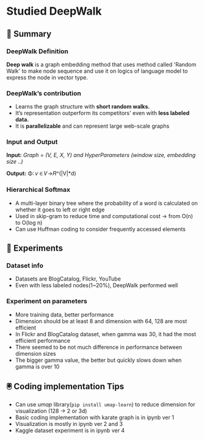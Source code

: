 # Studied DeepWalk 

## :dizzy: Summary 
### DeepWalk Definition
**Deep walk** is a graph embedding method that uses method called 
'Random Walk' to make node sequence and use it on 
logics of language model to express the node in vector type.

### DeepWalk’s contribution
- Learns the graph structure with **short random walks.**
- It’s representation outperform its competitors' even with **less labeled data.**
- It is **parallelizable** and can represent large web-scale graphs

### Input and Output
**Input:** *Graph = (V, E, X, Y) and HyperParameters (window size, embedding size ..)* 

**Output:**  Φ: 𝑣 ∈ 𝑉→𝑅^(|V|*d)

### Hierarchical Softmax 
- A multi-layer binary tree where the probability of a word is calculated on whether it goes to left or right edge 
- Used in skip-gram to reduce time and computational cost -> from O(n) to O(log n) 
- Can use Huffman coding to consider frequently accessed elements 

## :telescope: Experiments 
### Dataset info
- Datasets are BlogCatalog, Flickr, YouTube 
- Even with less labeled nodes(1~20%), DeepWalk performed well 

### Experiment on parameters 
- More training data, better performance 
- Dimension should be at least 8 and dimension with 64, 128 are most efficient 
- In Flickr and BlogCatalog dataset, when gamma was 30, it had the most efficient performance 
- There seemed to be not much difference in performance between dimension sizes 
- The bigger gamma value, the better but quickly slows down when gamma is over 10

## :trackball: Coding implementation Tips
- Can use *umap* library(`pip install umap-learn`) to reduce dimension for visualization (128 -> 2 or 3d)
- Basic coding implementation with karate graph is in ipynb ver 1
- Visualization is mostly in ipynb ver 2 and 3 
- Kaggle dataset experiment is in ipynb ver 4
